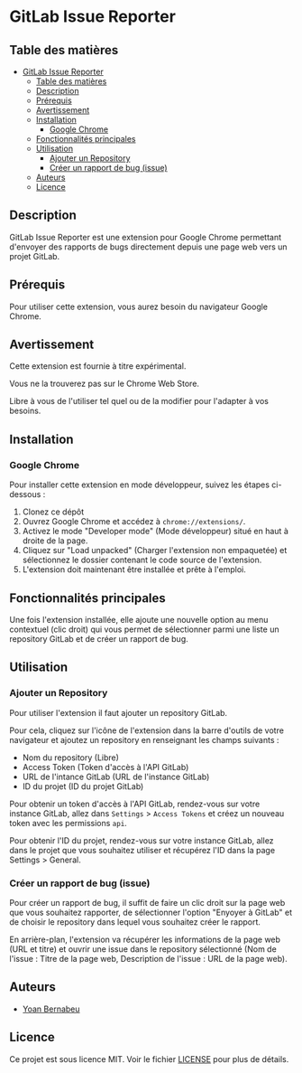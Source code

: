 # GitLab Issue Reporter

## Table des matières

- [GitLab Issue Reporter](#gitlab-issue-reporter)
  - [Table des matières](#table-des-matières)
  - [Description](#description)
  - [Prérequis](#prérequis)
  - [Avertissement](#avertissement)
  - [Installation](#installation)
    - [Google Chrome](#google-chrome)
  - [Fonctionnalités principales](#fonctionnalités-principales)
  - [Utilisation](#utilisation)
    - [Ajouter un Repository](#ajouter-un-repository)
    - [Créer un rapport de bug (issue)](#créer-un-rapport-de-bug-issue)
  - [Auteurs](#auteurs)
  - [Licence](#licence)

## Description

GitLab Issue Reporter est une extension pour Google Chrome permettant d'envoyer des rapports de bugs directement depuis une page web vers un projet GitLab.

## Prérequis

Pour utiliser cette extension, vous aurez besoin du navigateur Google Chrome.

## Avertissement

Cette extension est fournie à titre expérimental.

Vous ne la trouverez pas sur le Chrome Web Store.

Libre à vous de l'utiliser tel quel ou de la modifier pour l'adapter à vos besoins.

## Installation

### Google Chrome

Pour installer cette extension en mode développeur, suivez les étapes ci-dessous :

1. Clonez ce dépôt
3. Ouvrez Google Chrome et accédez à `chrome://extensions/`.
4. Activez le mode "Developer mode" (Mode développeur) situé en haut à droite de la page.
5. Cliquez sur "Load unpacked" (Charger l'extension non empaquetée) et sélectionnez le dossier contenant le code source de l'extension.
6. L'extension doit maintenant être installée et prête à l'emploi.

## Fonctionnalités principales

Une fois l'extension installée, elle ajoute une nouvelle option au menu contextuel (clic droit) qui vous permet de sélectionner parmi une liste un repository GitLab et de créer un rapport de bug.

## Utilisation

### Ajouter un Repository

Pour utiliser l'extension il faut ajouter un repository GitLab.

Pour cela, cliquez sur l'icône de l'extension dans la barre d'outils de votre navigateur et ajoutez un repository en renseignant les champs suivants :

- Nom du repository (Libre)
- Access Token (Token d'accès à l'API GitLab)
- URL de l'intance GitLab (URL de l'instance GitLab)
- ID du projet (ID du projet GitLab)

Pour obtenir un token d'accès à l'API GitLab, rendez-vous sur votre instance GitLab, allez dans `Settings` > `Access Tokens` et créez un nouveau token avec les permissions `api`.

Pour obtenir l'ID du projet, rendez-vous sur votre instance GitLab, allez dans le projet que vous souhaitez utiliser et récupérez l'ID dans la page Settings > General.

### Créer un rapport de bug (issue)

Pour créer un rapport de bug, il suffit de faire un clic droit sur la page web que vous souhaitez rapporter, de sélectionner l'option "Enyoyer à GitLab" et de choisir le repository dans lequel vous souhaitez créer le rapport.

En arrière-plan, l'extension va récupérer les informations de la page web (URL et titre) et ouvrir une issue dans le repository sélectionné (Nom de l'issue : Titre de la page web, Description de l'issue : URL de la page web).

## Auteurs

- [Yoan Bernabeu](https://github.com/yoanbernabeu)

## Licence

Ce projet est sous licence MIT. Voir le fichier [LICENSE](LICENSE) pour plus de détails.